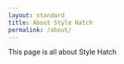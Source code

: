 ```yaml
---
layout: standard
title: About Style Hatch
permalink: /about/
---
```


This page is all about Style Hatch